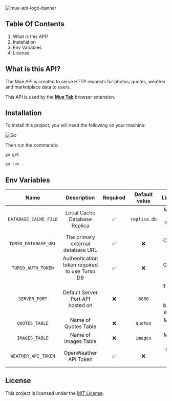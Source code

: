 ![mue-api-logo-banner](https://github.com/user-attachments/assets/e3747494-4034-41a2-b632-c4a7083b4585)

## Table Of Contents


1. What is this API?
2. Installation
3. Env Variables
4. License

## What is this API?

The Mue API is created to serve HTTP requests for photos, quotes, weather and marketplace data to users.

This API is used by the **[Mue Tab](https://github.com/mue/mue)** browser extension.

## Installation

To install this project, you will need the following on your machine:

![Go](https://img.shields.io/badge/Go-00ADD8?logo=Go&logoColor=white&style=for-the-badge)

Then run the commands:

```bash
go get

go run .
```

## Env Variables

|         Name          |                  Description                  | Required | Default value |                   Limitations                    |
| :-------------------: | :-------------------------------------------: | :------: | :-----------: | :----------------------------------------------: |
| `DATABASE_CACHE_FILE` |         Local Cache Database Replica          |    ✅    | `replica.db`  |        Must be a string, must end in .db         |
| `TURSO_DATABASE_URL`  |       The primary external database URL       |    ✅    |      ❌       |                 Cannot be empty                  |
|  `TURSO_AUTH_TOKEN`   | Authentication token required to use Turso DB |    ✅    |      ❌       |                 Cannot be empty                  |
|     `SERVER_PORT`     |       Default Server Port API hosted on       |    ❌    |    `8080`     | If set, must be a number between `0` and `65535` |
|    `QUOTES_TABLE`     |             Name of Quotes Table              |    ❌    |   `quotes`    |                 Must be a string                 |
|    `IMAGES_TABLE`     |             Name of Images Table              |    ❌    |   `images`    |                 Must be a string                 |
|  `WEATHER_API_TOKEN`  |             OpenWeather API Token             |    ✅    |      ❌       |              Can't be empty string               |

## License

This project is licensed under the [MIT License](http://opensource.org/licenses/MIT).
